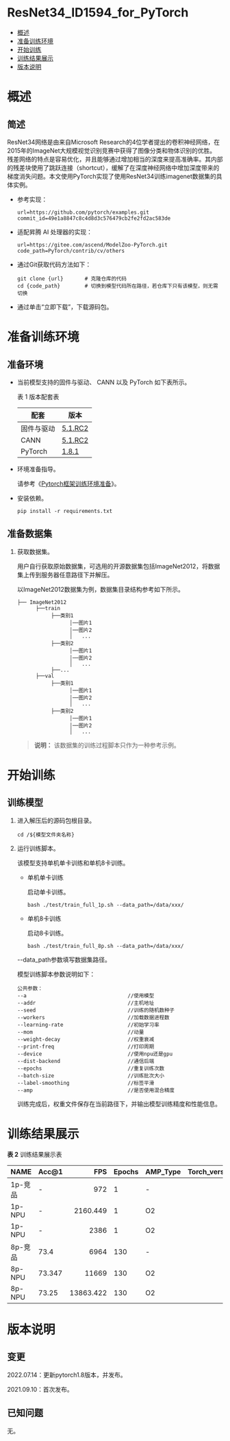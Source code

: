 # ResNet34_ID1594_for_PyTorch


-   [概述](#概述)
-   [准备训练环境](#准备训练环境)
-   [开始训练](#开始训练)
-   [训练结果展示](#训练结果展示)
-   [版本说明](#版本说明)


# 概述

## 简述

ResNet34网络是由来自Microsoft Research的4位学者提出的卷积神经网络，在2015年的ImageNet大规模视觉识别竞赛中获得了图像分类和物体识别的优胜。 残差网络的特点是容易优化，并且能够通过增加相当的深度来提高准确率。其内部的残差块使用了跳跃连接（shortcut），缓解了在深度神经网络中增加深度带来的梯度消失问题。本文使用PyTorch实现了使用ResNet34训练imagenet数据集的具体实例。

- 参考实现：

    ```
    url=https://github.com/pytorch/examples.git
    commit_id=49e1a8847c8c4d8d3c576479cb2fe2fd2ac583de
    ```

- 适配昇腾 AI 处理器的实现：

    ```
    url=https://gitee.com/ascend/ModelZoo-PyTorch.git
    code_path=PyTorch/contrib/cv/others
    ```

- 通过Git获取代码方法如下：

    ```
    git clone {url}       # 克隆仓库的代码
    cd {code_path}        # 切换到模型代码所在路径，若仓库下只有该模型，则无需切换
    ```

- 通过单击“立即下载”，下载源码包。

# 准备训练环境

## 准备环境

- 当前模型支持的固件与驱动、 CANN 以及 PyTorch 如下表所示。

   表 1 版本配套表

    |    配套   |    版本   |
    |----------|---------- |
    | 固件与驱动 |  [5.1.RC2](https://www.hiascend.com/hardware/firmware-drivers?tag=commercial)  |
    |   CANN    |  [5.1.RC2](https://www.hiascend.com/software/cann/commercial?version=5.1.RC2) |
    |  PyTorch  |  [1.8.1](https://gitee.com/ascend/pytorch/tree/master/)   |

- 环境准备指导。

    请参考《[Pytorch框架训练环境准备](https://www.hiascend.com/document/detail/zh/ModelZoo/pytorchframework/ptes)》。

- 安装依赖。

  ```
  pip install -r requirements.txt
  ```


## 准备数据集

1. 获取数据集。

   用户自行获取原始数据集，可选用的开源数据集包括ImageNet2012，将数据集上传到服务器任意路径下并解压。

   以ImageNet2012数据集为例，数据集目录结构参考如下所示。

   ```
   ├── ImageNet2012
         ├──train
              ├──类别1
                    │──图片1
                    │──图片2
                    │   ...       
              ├──类别2
                    │──图片1
                    │──图片2
                    │   ...   
              ├──...                     
         ├──val  
              ├──类别1
                    │──图片1
                    │──图片2
                    │   ...       
              ├──类别2
                    │──图片1
                    │──图片2
                    │   ...              
   ```

   > **说明：** 
   >该数据集的训练过程脚本只作为一种参考示例。

# 开始训练

## 训练模型

1. 进入解压后的源码包根目录。

    ```
    cd /${模型文件夹名称}
    ```

2. 运行训练脚本。

    该模型支持单机单卡训练和单机8卡训练。

   - 单机单卡训练

     启动单卡训练。

     ```
     bash ./test/train_full_1p.sh --data_path=/data/xxx/    
     ```

   - 单机8卡训练

     启动8卡训练。

     ```
     bash ./test/train_full_8p.sh --data_path=/data/xxx/   
     ```

   --data\_path参数填写数据集路径。



   模型训练脚本参数说明如下：

    ```
    公共参数：
    --a                                 //使用模型
    --addr                              //主机地址
    --seed                              //训练的随机数种子   
    --workers                           //加载数据进程数
    --learning-rate                     //初始学习率
    --mom                               //动量
    --weight-decay                      //权重衰减
    --print-freq                        //打印周期
    --device                            //使用npu还是gpu
    --dist-backend                      //通信后端
    --epochs                            //重复训练次数
    --batch-size                        //训练批次大小
    --label-smoothing                   //标签平滑
    --amp                               //是否使用混合精度
    ```
    
    训练完成后，权重文件保存在当前路径下，并输出模型训练精度和性能信息。

    

# 训练结果展示

**表 2**  训练结果展示表

| NAME    | Acc@1 |  FPS | Epochs | AMP_Type | Torch_version |
| ------- |----- | ---: | ------ | ------- | -------: |
| 1p-竞品 | -   |972   | 1      |        - | - |
| 1p-NPU  | -   |2160.449 | 1      |       O2 | 1.5 |
| 1p-NPU  | -   |2386| 1      |       O2 | 1.8 |
| 8p-竞品 | 73.4  |6964 | 130   |        - | - |
| 8p-NPU  | 73.347 |11669 | 130    |       O2 | 1.5 |
| 8p-NPU  | 73.25 |13863.422 | 130    |       O2 | 1.8 |

# 版本说明

## 变更

2022.07.14：更新pytorch1.8版本，并发布。

2021.09.10：首次发布。

## 已知问题
无。
